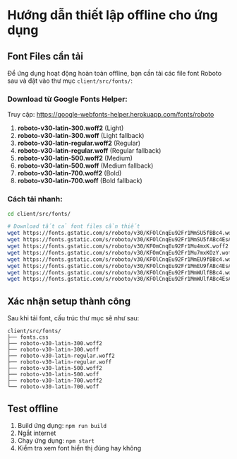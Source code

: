 # Hướng dẫn thiết lập offline cho ứng dụng

## Font Files cần tải

Để ứng dụng hoạt động hoàn toàn offline, bạn cần tải các file font Roboto sau và đặt vào thư mục `client/src/fonts/`:

### Download từ Google Fonts Helper:
Truy cập: https://google-webfonts-helper.herokuapp.com/fonts/roboto

1. **roboto-v30-latin-300.woff2** (Light)
2. **roboto-v30-latin-300.woff** (Light fallback)
3. **roboto-v30-latin-regular.woff2** (Regular)
4. **roboto-v30-latin-regular.woff** (Regular fallback)
5. **roboto-v30-latin-500.woff2** (Medium)
6. **roboto-v30-latin-500.woff** (Medium fallback)
7. **roboto-v30-latin-700.woff2** (Bold)
8. **roboto-v30-latin-700.woff** (Bold fallback)

### Cách tải nhanh:
```bash
cd client/src/fonts/

# Download tất cả font files cần thiết
wget https://fonts.gstatic.com/s/roboto/v30/KFOlCnqEu92Fr1MmSU5fBBc4.woff2 -O roboto-v30-latin-300.woff2
wget https://fonts.gstatic.com/s/roboto/v30/KFOlCnqEu92Fr1MmSU5fABc4EsA.woff -O roboto-v30-latin-300.woff
wget https://fonts.gstatic.com/s/roboto/v30/KFOmCnqEu92Fr1Mu4mxK.woff2 -O roboto-v30-latin-regular.woff2
wget https://fonts.gstatic.com/s/roboto/v30/KFOmCnqEu92Fr1Mu7mxKOzY.woff -O roboto-v30-latin-regular.woff
wget https://fonts.gstatic.com/s/roboto/v30/KFOlCnqEu92Fr1MmEU9fBBc4.woff2 -O roboto-v30-latin-500.woff2
wget https://fonts.gstatic.com/s/roboto/v30/KFOlCnqEu92Fr1MmEU9fABc4EsA.woff -O roboto-v30-latin-500.woff
wget https://fonts.gstatic.com/s/roboto/v30/KFOlCnqEu92Fr1MmWUlfBBc4.woff2 -O roboto-v30-latin-700.woff2
wget https://fonts.gstatic.com/s/roboto/v30/KFOlCnqEu92Fr1MmWUlfABc4EsA.woff -O roboto-v30-latin-700.woff
```

## Xác nhận setup thành công

Sau khi tải font, cấu trúc thư mục sẽ như sau:
```
client/src/fonts/
├── fonts.css
├── roboto-v30-latin-300.woff2
├── roboto-v30-latin-300.woff
├── roboto-v30-latin-regular.woff2
├── roboto-v30-latin-regular.woff
├── roboto-v30-latin-500.woff2
├── roboto-v30-latin-500.woff
├── roboto-v30-latin-700.woff2
└── roboto-v30-latin-700.woff
```

## Test offline

1. Build ứng dụng: `npm run build`
2. Ngắt internet
3. Chạy ứng dụng: `npm start`
4. Kiểm tra xem font hiển thị đúng hay không